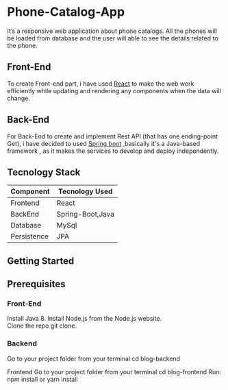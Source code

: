 # Phone-Catalog-App
It’s a responsive web application about phone catalogs. All the phones will be loaded from database and the user will able to see the details related to the phone.
## Front-End 
To create Front-end part, i have used [React](https://reactjs.org/) to make the web work efficiently while updating and rendering any components when the data will change.
## Back-End 
For Back-End to create and implement Rest API (that has one ending-point Get), i have decided to used [Spring boot](https://spring.io/projects/spring-boot) ,basically it's a Java-based framework , as it makes the services to develop and deploy independently.

## Tecnology Stack

| Component | Tecnology Used|
|  ------------- |------------- | 
| Frontend   | React | 
| BackEnd | Spring-Boot,Java  | 
| Database   | MySql | 
| Persistence   | JPA  | 

## Getting Started
## Prerequisites
### Front-End
Install Java 8. 
Install Node.js from the Node.js website.  
Clone the repo git clone.

### Backend
Go to your project folder from your terminal
cd blog-backend

Frontend
Go to your project folder from your terminal
cd blog-frontend
Run: npm install or yarn install



